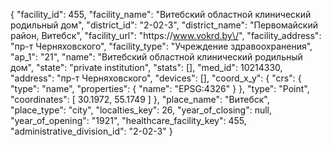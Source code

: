 {
    "facility_id": 455,
    "facility_name": "Витебский областной клинический родильный дом",
    "district_id": "2-02-3",
    "district_name": "Первомайский район, Витебск",
    "facility_url": "https:\/\/www.vokrd.by\/",
    "facility_address": "пр-т Черняховского",
    "facility_type": "Учреждение здравоохранения",
    "ap_1": "21",
    "name": "Витебский областной клинический родильный дом",
    "state": "private institution",
    "stats": [],
    "med_id": 10214330,
    "address": "пр-т Черняховского",
    "devices": [],
    "coord_x_y": {
        "crs": {
            "type": "name",
            "properties": {
                "name": "EPSG:4326"
            }
        },
        "type": "Point",
        "coordinates": [
            30.1972,
            55.1749
        ]
    },
    "place_name": "Витебск",
    "place_type": "city",
    "localties_key": 26,
    "year_of_closing": null,
    "year_of_opening": "1921",
    "healthcare_facility_key": 455,
    "administrative_division_id": "2-02-3"
}